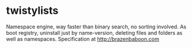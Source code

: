 twistylists
===========

Namespace engine, way faster than binary search, no sorting involved. As boot registry, uninstall just by name-version, deleting files and folders as well as namespaces. Specification at http://brazenbaboon.com